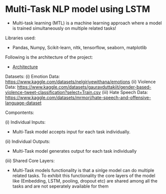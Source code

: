 # Multi-Task NLP model using LSTM

- Multi-task learning (MTL) is a machine learning approach where a model is trained simultaneously on multiple related tasks!

Libraries used:
- Pandas, Numpy, Scikit-learn, nltk, tensorflow, seaborn, matplotlib


Following is the architecture of the project:
- [Architecture](https://github.com/user-attachments/assets/597b47c6-33bd-4570-bbf5-894d4346f6b9)

Datasets:
(i) Emotion Data: 
 https://www.kaggle.com/datasets/nelgiriyewithana/emotions
(ii) Violence Data:
https://www.kaggle.com/datasets/gauravduttakiit/gender-based-violence-tweet-classification?select=Train.csv
(iii) Hate Speech Data:
https://www.kaggle.com/datasets/mrmorj/hate-speech-and-offensive-language-dataset

Compontents:

(i) Individual Inputs:
- Multi-Task model accepts input for each task individually.

(ii) Individual Outputs:
- Multi-Task model generates output for each task individually

(iii) Shared Core Layers:
- Multi-Task models functionality is that a sinlge model can do multiple related tasks. To exhibit this functionality the core layers of the model like (Embedding, LSTM, pooling, dropout etc) are shared among all the tasks and are not seperately available for them
